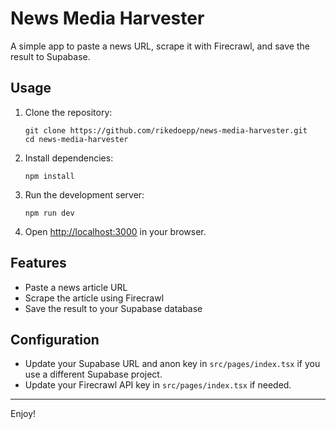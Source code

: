 # News Media Harvester

A simple app to paste a news URL, scrape it with Firecrawl, and save the result to Supabase.

## Usage

1. Clone the repository:
   ```
   git clone https://github.com/rikedoepp/news-media-harvester.git
   cd news-media-harvester
   ```

2. Install dependencies:
   ```
   npm install
   ```

3. Run the development server:
   ```
   npm run dev
   ```

4. Open [http://localhost:3000](http://localhost:3000) in your browser.

## Features

- Paste a news article URL
- Scrape the article using Firecrawl
- Save the result to your Supabase database

## Configuration

- Update your Supabase URL and anon key in `src/pages/index.tsx` if you use a different Supabase project.
- Update your Firecrawl API key in `src/pages/index.tsx` if needed.

---

Enjoy!
